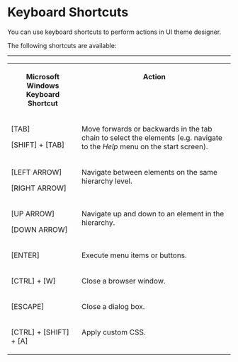 <!-- copyc540ea499fcd47a0a717fd6d6d09168b -->

# Keyboard Shortcuts

You can use keyboard shortcuts to perform actions in UI theme designer.

The following shortcuts are available:

****


<table>
<tr>
<th valign="top">

Microsoft Windows Keyboard Shortcut

</th>
<th valign="top">

Action

</th>
</tr>
<tr>
<td valign="top">

[TAB\]

[SHIFT\] + [TAB\] 

</td>
<td valign="top">

Move forwards or backwards in the tab chain to select the elements \(e.g. navigate to the *Help* menu on the start screen\).

</td>
</tr>
<tr>
<td valign="top">

[LEFT ARROW\] 

[RIGHT ARROW\] 

</td>
<td valign="top">

Navigate between elements on the same hierarchy level.

</td>
</tr>
<tr>
<td valign="top">

[UP ARROW\] 

[DOWN ARROW\]

</td>
<td valign="top">

Navigate up and down to an element in the hierarchy.

</td>
</tr>
<tr>
<td valign="top">

[ENTER\] 

</td>
<td valign="top">

Execute menu items or buttons.

</td>
</tr>
<tr>
<td valign="top">

[CTRL\] + [W\]  

</td>
<td valign="top">

Close a browser window.

</td>
</tr>
<tr>
<td valign="top">

[ESCAPE\] 

</td>
<td valign="top">

Close a dialog box.

</td>
</tr>
<tr>
<td valign="top">

[CTRL\] + [SHIFT\] + [A\]  

</td>
<td valign="top">

Apply custom CSS.

</td>
</tr>
</table>

